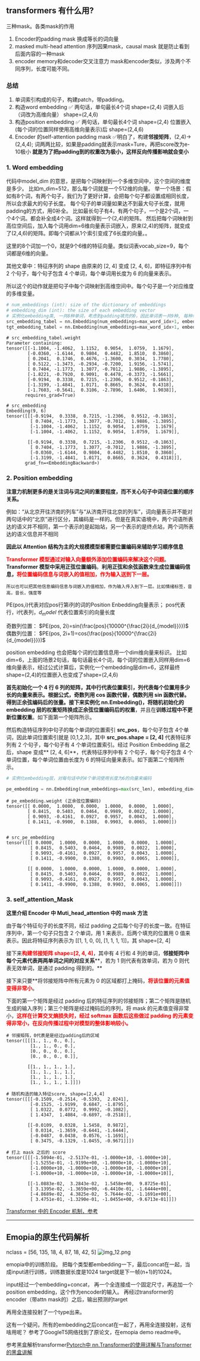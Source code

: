 ## transformers 有什么用?

三种mask。各类mask的作用

1. Encoder的padding mask     换成等长的词向量
2. masked multi-head attention 序列因果mask，causal mask 就是防止看到后面内容的一种mask
3. encoder memory和decoder交叉注意力 mask和encoder类似，涉及两个不同序列，长度可能不同。

### 总结

1. 单词索引构成的句子，构建patch，带padding。
2. 构造word embedding     ✅  两句话，单句最长4个词 shape=(2,4)  词嵌入后（词改为高维向量）  shape=(2,4,6)
3. 构造position embedding   ✅   两句话，单句最长4个词 shape=(2,4) 位置嵌入(每个词的位置同样使用高维向量表示)后  shape=(2,4,6)
4. Encoder 的self-attention  padding mask  ✅明白了，构建**邻接矩阵**，(2,4)-> (2,4,4); 词两两比较，如果是padding就表示mask=Ture，再把score改为e-10极小   **就是为了把padding到的权重改为极小，这样反向传播影响就会变小**

### 1. Word embedding

代码中model_dim 的意思，是把每个词映射到一个多维空间中，这个空间的维度是多少。
比如m_dim=512，那么每个词就是一个512维的向量。
举一个场景：假如有8个词，有两个句子，我们为了更好计算，会把每个句子都设置成相同长度，所以会求最大的句子长度。
每个句子的单词量如果达不到最大句子长度，就用padding的方式，用0补全。
比如最长句子有4，有两个句子，一个是2个词，一个4个词。都会补全成4个词。这样就得到一个(2,4)的矩阵。
然后把每个词映射到高位空间后，加入每个词用dim=6维向量表示词嵌入，原来(2,4)的矩阵，就变成了(2,4,6)的矩阵。即每个词都从1个索引变成了6长度的向量。。

这里的8个词加一个0，就是9个6维的特征向量。类似词表vocab_size=9，每个词都是6维的向量。

其他文章中：特征序列的 shape 由原来的 [2, 4] 变成 [2, 4, 6]，即特征序列中有 2 个句子，每个句子包含 4 个单词，每个单词用长度为 6 的向量来表示。

所以这个的动作就是把句子中每个词映射到高维空间中。每个句子是一个对应维度的多维变量。

```python
# num_embeddings (int): size of the dictionary of embeddings
# embedding_dim (int): the size of each embedding vector
# 实例化embedding类, 一共8种单词，考虑到padding填充的0，因此单词表一共9种, 每种单词的特征向量长度为6
src_embedding_tabel = nn.Embedding(num_embeddings=max_word_idx+1, embedding_dim=model_dim)  # 特征序列的Embedding
tgt_embedding_tabel = nn.Embedding(num_embeddings=max_word_idx+1, embedding_dim=model_dim)  # 目标序列的Embedding
```

```
# src_embedding_tabel.weight
Parameter containing:
tensor([[-1.1004, -1.4062,  1.1152,  0.9054,  1.0759,  1.1679],
        [-0.0360, -1.6144,  0.9804,  0.4482,  1.8510,  0.3860],
        [ 0.2041,  0.1746,  0.4676, -1.3600,  0.3034,  1.7780],
        [ 0.5122, -1.3473, -0.2934, -0.7200,  1.9156, -1.5741],
        [ 0.7404, -1.1773,  1.3077, -0.7012,  1.9886, -1.3895],
        [-1.8221, -0.7920,  0.9091,  0.4478, -0.3373, -1.5661],
        [-0.9194,  0.3338,  0.7215, -1.2306,  0.9512, -0.1863],
        [-1.3199, -1.4841,  1.0171,  0.8665,  0.3624,  0.4318],
        [-1.7603, -0.5641,  0.3106, -2.7896,  1.6406,  1.9038]],
       requires_grad=True)
 
# src_embedding
Embedding(9, 6)
tensor([[[-0.9194,  0.3338,  0.7215, -1.2306,  0.9512, -0.1863],
         [ 0.7404, -1.1773,  1.3077, -0.7012,  1.9886, -1.3895],
         [-1.1004, -1.4062,  1.1152,  0.9054,  1.0759,  1.1679],
         [-1.1004, -1.4062,  1.1152,  0.9054,  1.0759,  1.1679]],
 
        [[-0.9194,  0.3338,  0.7215, -1.2306,  0.9512, -0.1863],
         [ 0.7404, -1.1773,  1.3077, -0.7012,  1.9886, -1.3895],
         [-0.0360, -1.6144,  0.9804,  0.4482,  1.8510,  0.3860],
         [-1.3199, -1.4841,  1.0171,  0.8665,  0.3624,  0.4318]]],
       grad_fn=<EmbeddingBackward>)
```

### 2. Position embedding

**注意力机制更多的是关注词与词之间的重要程度，而不关心句子中词语位置的顺序关系。**

例如：“从北京开往济南的列车”与“从济南开往北京的列车”，词向量表示并不能对两句话中的“北京”进行区分，其编码是一样的。但是在真实语境中，两个词语所表达的语义并不相同，第一个表示的是起始站，另一个表示的是终点站，两个词所表达的语义信息并不相同

**因此以 Attention 结构为主的大规模模型都需要位置编码来辅助学习顺序信息**

<font color='red'>**Transformer 模型通过对输入向量额外添加位置编码来解决这个问题**</font>。**Transformer 模型中采用正弦位置编码**。**利用正弦和余弦函数来生成位置编码信息，<font color='red'>将位置编码信息与词嵌入的值相加，作为输入送到下一层。</font>**

`所以也可以把其他信息编码信息与词嵌入的值相加，作为输入传入到下一层。比如情绪标签，音高，音长，强度等`

PE(pos,i)代表对应pos行第i列的词的Position Enbedding向量表示；
pos代表行，i代表列，$d_model$ 代表位置索引的向量长度

奇数列位置： $PE(pos, 2i)=sin(\frac{pos}{10000^{\frac{2i}{d_{model}}}})$
偶数列位置： $PE(pos, 2i+1)=cos(\frac{pos}{10000^{\frac{2i}{d_{model}}}})$

position embedding 也会把每个词的位置信息用一个dim维向量来标识。
比如dim=6，上面的场景2句话，每句话最长4个词，每个词的位置嵌入同样用dim=6维向量表示，经过公式计算后，实例化一个embedding层dim=6，这样最终shape=(2,4)的位置嵌入也变成了shape=(2,4,6)

**首先初始化一个 4 行 6 列的矩阵，其中行代表位置索引，列代表每个位置用多少长的向量来表示。**根据公式，奇数列用 cos 函数代替，偶数列用 sin 函数代替。得到正余弦编码后的张量。接下来实例化 **nn.Embedding()**，将**随机初始化的 embedding 层的权重矩阵换成正余弦位置编码后的权重**，并且在**训练过程中不更新位置权重**。如下面第一个矩阵所示。

然后构造特征序列中句子的每个单词的位置索引 **src_pos**，每个句子包含 4个单词，因此单词位置索引就是 [0,1,2,3]，其中 **src_pos.shape = [2, 4]** 代表特征序列有 2 个句子，每个句子有 4 个单词位置索引。经过 Position Embedding 层之后，shape 变成** [2, 4, 6]**，代表特征序列中有 2 个句子，每个句子包含 4 个单词位置，每个单词位置由长度为 6 的特征向量来表示。如下面第二个矩阵所示。

```python
# 实例化embedding层，对每句话中的4个单词使用长度为6的向量来编码

pe_embedding = nn.Embedding(num_embeddings=max(src_len), embedding_dim=model_dim)
```

```
# pe_embedding.weight (正余弦位置编码)
tensor([[ 0.0000,  1.0000,  0.0000,  1.0000,  0.0000,  1.0000],
        [ 0.8415,  0.5403,  0.0464,  0.9989,  0.0022,  1.0000],
        [ 0.9093, -0.4161,  0.0927,  0.9957,  0.0043,  1.0000],
        [ 0.1411, -0.9900,  0.1388,  0.9903,  0.0065,  1.0000]])
 
 
# src_pe_embedding
tensor([[[ 0.0000,  1.0000,  0.0000,  1.0000,  0.0000,  1.0000],
         [ 0.8415,  0.5403,  0.0464,  0.9989,  0.0022,  1.0000],
         [ 0.9093, -0.4161,  0.0927,  0.9957,  0.0043,  1.0000],
         [ 0.1411, -0.9900,  0.1388,  0.9903,  0.0065,  1.0000]],
 
        [[ 0.0000,  1.0000,  0.0000,  1.0000,  0.0000,  1.0000],
         [ 0.8415,  0.5403,  0.0464,  0.9989,  0.0022,  1.0000],
         [ 0.9093, -0.4161,  0.0927,  0.9957,  0.0043,  1.0000],
         [ 0.1411, -0.9900,  0.1388,  0.9903,  0.0065,  1.0000]]])
```

### 3. **self\_attention\_Mask**

**这里介绍 Encoder 中 Muti\_head\_attention 中的 mask 方法**

由于每个特征句子的长度不同，经过 padding 之后每个句子的长度一致。在特征序列中，第一个句子只包含 2 个单词，用 1 来表示，后两个填充的位置用 0 值来表示。因此将特征序列表示为 [[1, 1, 0, 0], [1, 1, 1, 1]]，其 shape=[2, 4]

接下来<font color='red'>**构建邻接矩阵 shape=[2, 4, 4]**</font>，其中有 4 行和 4 列的单词，**邻接矩阵中每个元素代表两两单词之间的对应关系****，若为 1 则代表有效单词，若为 0 则代表无效单词，是通过 padding 得到的。**

接下来只要**将邻接矩阵中所有元素为 0 的区域都打上掩码，<font color='red'>**将该位置的元素值变得非常小**</font>。

下面的第一个矩阵是经过 padding 后的特征序列的邻接矩阵；第二个矩阵是随机生成的输入序列；第三个矩阵是经过掩码后的序列，将 mask 的元素值变得非常小，<font color='red'>**这样在计算交叉熵损失时，经过 softmax 函数后这些做过 padding 的元素变得非常小，在反向传播过程中对模型的整体影响较小。**</font>

```
# 邻接矩阵，0代表是是经过padding后的区域
tensor([[[1., 1., 0., 0.],
         [1., 1., 0., 0.],
         [0., 0., 0., 0.],
         [0., 0., 0., 0.]],
 
        [[1., 1., 1., 1.],
         [1., 1., 1., 1.],
         [1., 1., 1., 1.],
         [1., 1., 1., 1.]]])
 
# 随机构造的输入特征score, shape=[2,4,4]
tensor([[[-0.1509, -0.2514, -0.5393,  2.0241],
         [-0.1525, -1.9199,  0.6847, -1.8795],
         [ 1.0322,  0.0772,  0.9992, -0.1082],
         [ 1.4347,  1.4084, -0.6897, -0.2518]],
 
        [[-0.0109,  0.0328,  1.5458,  0.9872],
         [ 0.0314, -1.3659, -0.6441, -1.6444],
         [-0.0487,  0.0438,  0.0576, -1.1691],
         [ 0.3475, -0.1329, -1.0455, -0.9671]]])
 
# 打上 mask 之后的 score
tensor([[[-1.5094e-01, -2.5137e-01, -1.0000e+10, -1.0000e+10],
         [-1.5255e-01, -1.9199e+00, -1.0000e+10, -1.0000e+10],
         [-1.0000e+10, -1.0000e+10, -1.0000e+10, -1.0000e+10],
         [-1.0000e+10, -1.0000e+10, -1.0000e+10, -1.0000e+10]],
 
        [[-1.0883e-02,  3.2843e-02,  1.5458e+00,  9.8725e-01],
         [ 3.1395e-02, -1.3659e+00, -6.4410e-01, -1.6444e+00],
         [-4.8689e-02,  4.3825e-02,  5.7644e-02, -1.1691e+00],
         [ 3.4751e-01, -1.3290e-01, -1.0455e+00, -9.6713e-01]]])
```

[Transformer 中的 Encoder 机制，参考](https://blog.csdn.net/dgvv4/article/details/125507206)

---

## Emopia的原生代码解析

nclass = [56, 135, 18, 4, 87, 18, 42, 5]
![img_12.png](img_12.png)

emopia中的训练阶段。
把每个类型都embedding一下，最后concat在一起，当成input进行训练，训练数据长度是1024
target就是下一帧(n+1)的1024。

input经过一个embedding+concat，
再一个全连接成一个固定尺寸，再追加一个position embedding，这个作为encoder的输入。
再经过transformer的encoder（带attn mask的）之后，输出预测的target

再用全连接投射了一个type出来。

这有一个疑问，所有的embedding之后concat在一起了，再用全连接投射，这有啥用呢？  参考了GoogleT5网络找到了原论文，在emopia demo readme中。




参考黑盒解析transformer[Pytorch中 nn.Transformer的使用详解与Transformer的黑盒讲解](https://github.com/iioSnail/chaotic-transformer-tutorials/blob/master/nn.Transformer_demo.ipynb)

